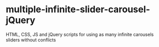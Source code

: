 # multiple-infinite-slider-carousel-jQuery
HTML, CSS, JS and jQuery scripts for using as many infinite carousels sliders without conflicts
